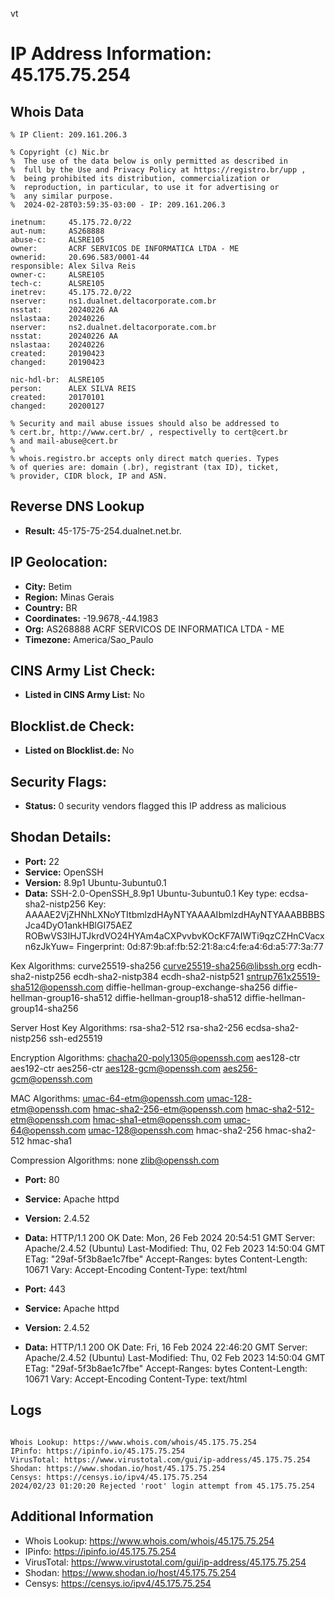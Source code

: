 vt
# IP Address Information: 45.175.75.254

## Whois Data
```
% IP Client: 209.161.206.3
 
% Copyright (c) Nic.br
%  The use of the data below is only permitted as described in
%  full by the Use and Privacy Policy at https://registro.br/upp ,
%  being prohibited its distribution, commercialization or
%  reproduction, in particular, to use it for advertising or
%  any similar purpose.
%  2024-02-28T03:59:35-03:00 - IP: 209.161.206.3

inetnum:     45.175.72.0/22
aut-num:     AS268888
abuse-c:     ALSRE105
owner:       ACRF SERVICOS DE INFORMATICA LTDA - ME
ownerid:     20.696.583/0001-44
responsible: Alex Silva Reis
owner-c:     ALSRE105
tech-c:      ALSRE105
inetrev:     45.175.72.0/22
nserver:     ns1.dualnet.deltacorporate.com.br
nsstat:      20240226 AA
nslastaa:    20240226
nserver:     ns2.dualnet.deltacorporate.com.br
nsstat:      20240226 AA
nslastaa:    20240226
created:     20190423
changed:     20190423

nic-hdl-br:  ALSRE105
person:      ALEX SILVA REIS
created:     20170101
changed:     20200127

% Security and mail abuse issues should also be addressed to
% cert.br, http://www.cert.br/ , respectivelly to cert@cert.br
% and mail-abuse@cert.br
%
% whois.registro.br accepts only direct match queries. Types
% of queries are: domain (.br), registrant (tax ID), ticket,
% provider, CIDR block, IP and ASN.

```
## Reverse DNS Lookup
- **Result:** 45-175-75-254.dualnet.net.br.

## IP Geolocation:
- **City:** Betim
- **Region:** Minas Gerais
- **Country:** BR
- **Coordinates:** -19.9678,-44.1983
- **Org:** AS268888 ACRF SERVICOS DE INFORMATICA LTDA - ME
- **Timezone:** America/Sao_Paulo

## CINS Army List Check:
- **Listed in CINS Army List:** 
No

## Blocklist.de Check:
- **Listed on Blocklist.de:** 
No

## Security Flags:
- **Status:** 0 security vendors flagged this IP address as malicious

## Shodan Details:
- **Port:** 22
- **Service:** OpenSSH
- **Version:** 8.9p1 Ubuntu-3ubuntu0.1
- **Data:** SSH-2.0-OpenSSH_8.9p1 Ubuntu-3ubuntu0.1
Key type: ecdsa-sha2-nistp256
Key: AAAAE2VjZHNhLXNoYTItbmlzdHAyNTYAAAAIbmlzdHAyNTYAAABBBBSJca4DyO1ankHBlGI75AEZ
ROBwVS3IHJTJkrdVO24HYAm4aCXPvvbvKOcKF7AIWTi9qzCZHnCVacxn6zJkYuw=
Fingerprint: 0d:87:9b:af:fb:52:21:8a:c4:fe:a4:6d:a5:77:3a:77

Kex Algorithms:
	curve25519-sha256
	curve25519-sha256@libssh.org
	ecdh-sha2-nistp256
	ecdh-sha2-nistp384
	ecdh-sha2-nistp521
	sntrup761x25519-sha512@openssh.com
	diffie-hellman-group-exchange-sha256
	diffie-hellman-group16-sha512
	diffie-hellman-group18-sha512
	diffie-hellman-group14-sha256

Server Host Key Algorithms:
	rsa-sha2-512
	rsa-sha2-256
	ecdsa-sha2-nistp256
	ssh-ed25519

Encryption Algorithms:
	chacha20-poly1305@openssh.com
	aes128-ctr
	aes192-ctr
	aes256-ctr
	aes128-gcm@openssh.com
	aes256-gcm@openssh.com

MAC Algorithms:
	umac-64-etm@openssh.com
	umac-128-etm@openssh.com
	hmac-sha2-256-etm@openssh.com
	hmac-sha2-512-etm@openssh.com
	hmac-sha1-etm@openssh.com
	umac-64@openssh.com
	umac-128@openssh.com
	hmac-sha2-256
	hmac-sha2-512
	hmac-sha1

Compression Algorithms:
	none
	zlib@openssh.com


- **Port:** 80
- **Service:** Apache httpd
- **Version:** 2.4.52
- **Data:** HTTP/1.1 200 OK
Date: Mon, 26 Feb 2024 20:54:51 GMT
Server: Apache/2.4.52 (Ubuntu)
Last-Modified: Thu, 02 Feb 2023 14:50:04 GMT
ETag: "29af-5f3b8ae1c7fbe"
Accept-Ranges: bytes
Content-Length: 10671
Vary: Accept-Encoding
Content-Type: text/html



- **Port:** 443
- **Service:** Apache httpd
- **Version:** 2.4.52
- **Data:** HTTP/1.1 200 OK
Date: Fri, 16 Feb 2024 22:46:20 GMT
Server: Apache/2.4.52 (Ubuntu)
Last-Modified: Thu, 02 Feb 2023 14:50:04 GMT
ETag: "29af-5f3b8ae1c7fbe"
Accept-Ranges: bytes
Content-Length: 10671
Vary: Accept-Encoding
Content-Type: text/html



## Logs
```

Whois Lookup: https://www.whois.com/whois/45.175.75.254
IPinfo: https://ipinfo.io/45.175.75.254
VirusTotal: https://www.virustotal.com/gui/ip-address/45.175.75.254
Shodan: https://www.shodan.io/host/45.175.75.254
Censys: https://censys.io/ipv4/45.175.75.254
2024/02/23 01:20:20 Rejected 'root' login attempt from 45.175.75.254

```
## Additional Information
- Whois Lookup: https://www.whois.com/whois/45.175.75.254
- IPinfo: https://ipinfo.io/45.175.75.254
- VirusTotal: https://www.virustotal.com/gui/ip-address/45.175.75.254
- Shodan: https://www.shodan.io/host/45.175.75.254
- Censys: https://censys.io/ipv4/45.175.75.254

